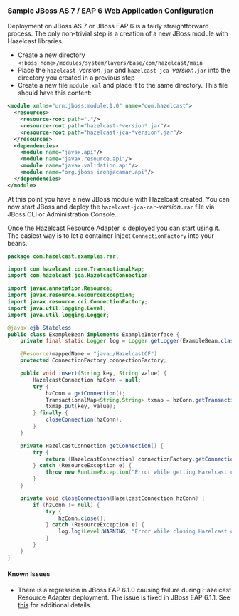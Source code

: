

### Sample JBoss AS 7 / EAP 6 Web Application Configuration
Deployment on JBoss AS 7 or JBoss EAP 6 is a fairly straightforward process. The only non-trivial step is a creation of a new JBoss module with Hazelcast libraries.     

- Create a new directory `<jboss_home>/modules/system/layers/base/com/hazelcast/main`
- Place the `hazelcast-`*version*`.jar` and `hazelcast-jca-`*version*`.jar` into the directory you created in a previous step
- Create a new file `module.xml` and place it to the same directory. This file should have this content:

```xml
<module xmlns="urn:jboss:module:1.0" name="com.hazelcast">
  <resources>
    <resource-root path="."/>
    <resource-root path="hazelcast-*version*.jar"/>
    <resource-root path="hazelcast-jca-*version*.jar"/>
  </resources>
  <dependencies>
    <module name="javax.api"/>
    <module name="javax.resource.api"/>
    <module name="javax.validation.api"/>
    <module name="org.jboss.ironjacamar.api"/>
  </dependencies>
</module>
```

At this point you have a new JBoss module with Hazelcast created. You can now start JBoss and deploy the `hazelcast-jca-rar-`*version*`.rar` file via JBoss CLI or Administration Console.

Once the Hazelcast Resource Adapter is deployed you can start using it. The easiest way is to let a container inject `ConnectionFactory` into your beans. 
    
```java
package com.hazelcast.examples.rar;

import com.hazelcast.core.TransactionalMap;
import com.hazelcast.jca.HazelcastConnection;

import javax.annotation.Resource;
import javax.resource.ResourceException;
import javax.resource.cci.ConnectionFactory;
import java.util.logging.Level;
import java.util.logging.Logger;

@javax.ejb.Stateless
public class ExampleBean implements ExampleInterface {
    private final static Logger log = Logger.getLogger(ExampleBean.class.getName());

    @Resource(mappedName = "java:/HazelcastCF")
    protected ConnectionFactory connectionFactory;

    public void insert(String key, String value) {
        HazelcastConnection hzConn = null;
        try {
            hzConn = getConnection();
            TransactionalMap<String,String> txmap = hzConn.getTransactionalMap("txmap");
            txmap.put(key, value);
        } finally {
            closeConnection(hzConn);
        }
    }

    private HazelcastConnection getConnection() {
        try {
            return (HazelcastConnection) connectionFactory.getConnection();
        } catch (ResourceException e) {
            throw new RuntimeException("Error while getting Hazelcast connection", e);
        }
    }

    private void closeConnection(HazelcastConnection hzConn) {
        if (hzConn != null) {
            try {
                hzConn.close();
            } catch (ResourceException e) {
                log.log(Level.WARNING, "Error while closing Hazelcast connection.", e);
            }
        }
    }
}
```

#### Known Issues
- There is a regression in JBoss EAP 6.1.0 causing failure during Hazelcast Resource Adapter deployment. The issue is fixed in JBoss EAP 6.1.1. See [this](https://bugzilla.redhat.com/show_bug.cgi?id=976294) for additional details.  